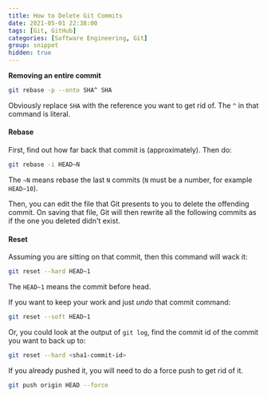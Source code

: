 ```yaml
---
title: How to Delete Git Commits
date: 2021-05-01 22:38:00
tags: [Git, GitHub]
categories: [Software Engineering, Git]
group: snippet
hidden: true
---
```


**Removing an entire commit**

```bash
git rebase -p --onto SHA^ SHA
```

Obviously replace `SHA` with the reference you want to get rid of. The `^` in that command is literal.

<!-- more -->

#### Rebase

First, find out how far back that commit is (approximately). Then do:

```bash
git rebase -i HEAD~N
```

The `~N` means rebase the last `N` commits (`N` must be a number, for example `HEAD~10`).

Then, you can edit the file that Git presents to you to delete the offending commit. On saving that file, Git will then rewrite all the following commits as if the one you deleted didn't exist.

#### Reset

Assuming you are sitting on that commit, then this command will wack it:

```bash
git reset --hard HEAD~1
```

The `HEAD~1` means the commit before head.

If you want to keep your work and just *undo* that commit command:

```bash
git reset --soft HEAD~1
```

Or, you could look at the output of `git log`, find the commit id of the commit you want to back up to:

```bash
git reset --hard <sha1-commit-id>
```

If you already pushed it, you will need to do a force push to get rid of it.

```bash
git push origin HEAD --force
```
